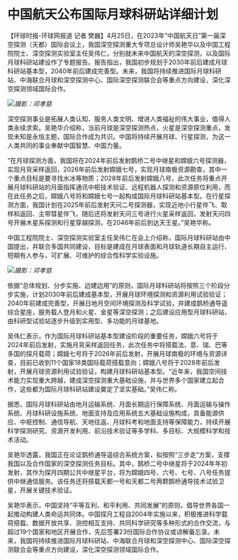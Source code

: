 # 中国航天公布国际月球科研站详细计划

【环球时报-环球网报道 记者
樊巍】4月25日，在2023年“中国航天日”第一届深空探测（天都）国际会议上，我国深空探测重大专项总设计师吴艳华以及中国工程院院士、深空探测实验室主任吴伟仁，分别就未来中国航天的深空探测，以及国际月球科研站建设作了专题报告。报告指出，我国初步规划于2030年前后建成月球科研站基本型，2040年前后建成完善型。未来，我国将持续推进国际月球科研站、中海联合月球和深空探测中心、国际深空探测联合会等重点方向建设，深化深空探测领域国际合作。

![](https://inews.gtimg.com/om_bt/Ol8fbpToCFSK3qmzeBG01O17DoSTB9QoQkvLkkXQGfvXMAA/1000)_摄影：邓孝慈_

深空探测事业是拓展人类认知、服务人类文明、增进人类福祉的伟大事业，值得人类永续求索。吴艳华介绍称，当前月球是深空探测热点，火星是深空探测重点，发现未知是永恒主题，国际合作成为共识。中国将持续开展月球、行星探测，为这一人类共同的事业奉献中国智慧、中国力量。

“在月球探测方面，我国将在2024年前后发射鹊桥二号中继星和嫦娥六号探测器，实现月背采样返回，2026年前后发射嫦娥七号，实现月球南极资源勘查，其中一个重点目标是要寻找水冰等物质；2028年前后发射嫦娥八号，此次任务将重点开展月球科研站的月面指挥通讯中枢技术验证、远程机器人探测和资源原位利用，而在此任务之后，嫦娥八号将和嫦娥七号一起构成国际月球科研站基本型。在行星探测方面，我国计划在2025年前后发射天问二号探测器，实现近地小行星伴飞、取样和返回、主带彗星伴飞，随后还将发射天问三号进行火星采样返回，发射天问四号开展木星系探测和行星穿越探测，在2046年前后到达天王星。”吴艳华称。

中国工程院院士、深空探测实验室主任吴伟仁在会上介绍称，国际月球科研站由中国提出，并联合多国共同建设，目标是建成在月球表面和月球轨道长期自主运行、短期有人参与，可扩展、可维护的综合性科学实验设施。

![](https://inews.gtimg.com/om_bt/O_e7wynUKmKJs9c_qihWAD4lD-7Q1I8AXBxWfyKe5282sAA/1000)_摄影：邓孝慈_

依据“总体规划、分步实施、边建边用”的原则，国际月球科研站将按照三个阶段分步实施，计划2030年前后建成基本型，开展月球环境探测和资源利用试验验证；2040年前建成完善型，开展日地月空间环境探测及科学试验，并建成鹊桥通导遥综合星座，服务载人登月和火星、金星等深空探测；之后建设应用型月球科研站，由科研型试验站逐步升级到实用型、多功能的月球基地。

吴伟仁表示，作为国际月球科研站基本型建设阶段的重要任务，嫦娥六号将于2024年前后发射，实施月背采样返回任务，此次任务中将搭载法、意、瑞、巴等多国的探月载荷；嫦娥七号将于2026年前后发射，开展月球南极的环境与资源详查，目前已收到11个国家18类国际载荷搭载意向；嫦娥八号将于2028年前后发射，开展月球资源利用试验验证，构建月球科研站基本型。“近年来，我国空间技术能力实现重大跨越，建成深空探测重大基础设施，并与世界多个国家建立起合作，这些都为国际月球科研站建设奠定了坚实基础。”吴伟仁称。

据悉，国际月球科研站由地月运输系统、月面长期运行保障系统、月面运输与操作系统、月球科研设施系统、地面支持及应用系统五大基础设施构成，具备能源供应、中枢控制、通信导航、天地往返、月球科考和地面支持等保障能力，持续开展科学探测研究、资源开发利用、前沿技术验证等多学科、多目标、大规模科学和技术活动。

吴艳华透露，我国正在论证鹊桥通导遥综合系统方案，拟按照“三步走”方案，支撑我国以及合作国家的深空探测任务目标。其中，鹊桥二号中继星将于2024年年初发射，其作为探月四期公共中继星平台，将为嫦娥四号、六号、七号、八号任务提供中继通信服务。该任务还将搭载天都一号和天都二号两颗鹊桥通导技术试验卫星，开展关键技术验证。

吴艳华表示，中国坚持“平等互利、和平利用、共同发展”的原则，倡导世界各国一起推动构建人类命运共同体。中国探月工程自2004年实施以来，积极推进科学载荷搭载、数据开放共享、测控相互支持、共同科学研究等多种形式的合作交流，与超过19个国家和地区开展合作，先后签署23份国际合作协议或谅解备忘录。未来，我国将持续推进国际月球科研站、中海联合月球和深空探测中心、国际深空探测联合会等重点方向建设，深化深空探测领域国际合作。

